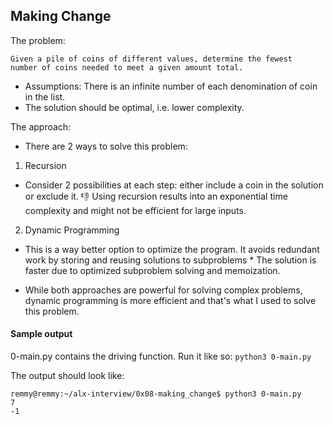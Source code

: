 ## Making Change

The problem:
```
Given a pile of coins of different values, determine the fewest 
number of coins needed to meet a given amount total.
```

- Assumptions: There is an infinite number of each denomination of coin in the list.
- The solution should be optimal, i.e. lower complexity.

The approach:
- There are 2 ways to solve this problem:

1. Recursion
- Consider 2 possibilities at each step: either include a coin in the solution or exclude it.
:thumbsdown: Using recursion results into an exponential time complexity and might not be efficient for large inputs.

2. Dynamic Programming
- This is a way better option to optimize the program. It avoids 
redundant work by storing and reusing solutions to subproblems
\* The solution is faster due to optimized subproblem solving and memoization.

- While both approaches are powerful for solving complex problems, dynamic programming is more efficient and that's what I used to solve this problem.

#### Sample output
0-main.py contains the driving function. Run it like so:
`python3 0-main.py`

The output should look like:
```
remmy@remmy:~/alx-interview/0x08-making_change$ python3 0-main.py 
7
-1
```
